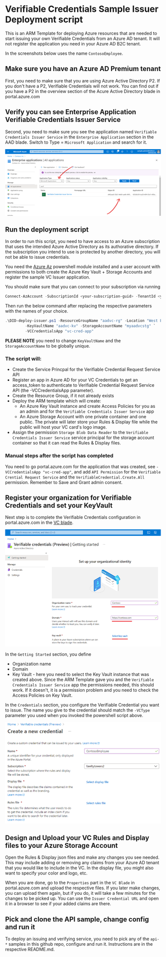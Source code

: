 # Verifiable Credentials Sample Issuer Deployment script

This is an ARM Template for deploying Azure resources that are needed to start issuing your own Verifiable Credentials from an Azure AD tenant. It will not register the application you need in your Azure AD B2C tenant.

In the screenshots below uses the name `ContosoEmployee`.  

## Make sure you have an Azure AD Premium tenant
First, you need to make sure that you are using Azure Active Directory P2. If you don't have a P2, Verifiable Credentials will not work. You can find out if you have a P2 in the overview section of the Acure Active Directory blade in portal.azure.com

## Verify you can see Enterprise Application Verifiable Credentials Issuer Service
Second, you need to make sure you see the application named `Verifiable Credentials Issuer Service` in the `Enterprise Application` section in the AAD blade. Switch to Type = `Microsoft Application` and search for it.
 
![Verifiable Credentials Issuer Service](/media/admin-screenshot-search-apps.png)

## Run the deployment script
In order to run this script, you need to have access to an Azure subscription that uses the intended Azure Active Directory as its authorative directory. If the subscription you intend to use is protected by another directory, you will not be able to issue credentials.

You need the [Azure Az](https://docs.microsoft.com/en-us/powershell/azure/new-azureps-module-az?view=azps-5.6.0) powershell module installed and a user account with permissions to both create the Azure Key Vault + Storage Accounts and register the sample VC Issuer application.

You should make sure that you can connect to your subscription via running

```powershell
Connect-AzAccount -SubscriptionId <your-subscription-guid> -TenantId <your Azure AD tenant id>
```

Then run the below command after replacing the respective parameters with the names of your choice.

```powershell
.\DID-deploy-issuer.ps1 -ResourceGroupName "aadvc-rg" -Location "West Europe" `
         -KeyVaultName "aadvc-kv" -StorageAccountName "myaadvcstg" `
         -VCCredentialsApp "vc-cred-app"
```

**PLEASE NOTE** you need to change `KeyVaultName` and the `StorageAccountName` to be globally unique.

### The script will:
- Create the Service Princpal for the Verifiable Credential Request Service API
- Register an app in Azure AD for your VC Credentials to get an access_token to authenticate to Verifiable Credential Request Service API (the -VCCredentialsApp parameter). 
- Create the Resource Group, if it not already exists
- Deploy the ARM template which will create:
    - An Azure Key Vault instance and create Access Policies for you as an admin and for the `Verifiable Credentials Issuer Service` app
    - An Azure Storage Account with one private container and one public. The private will later store your Rules & Display file while the public will host your VC card's logo image.
- Assign the permission `Storage Blob Data Reader` to the `Verifiable Credentials Issuer Service` service principal for the storage account container so that it can read the Rules & Display files.

### Manual steps after the script has completed
You need to go portal.azure.com for the application that was created, see `-VCCredentialsApp "vc-cred-app"`, and add `API Permission` for the `Verifiable Crential Request Service` and the `VerifiableCredential.Create.All` permission. Remember to Save and Grant admin consent.  

## Register your organization for Verifiable Credentials and set your KeyVault

Next step is to complete the Verifiable Credentials configuration in portal.azure.com in the [VC blade](https://portal.azure.com/?Microsoft_AAD_DecentralizedIdentity=preview#blade/Microsoft_AAD_DecentralizedIdentity/InitialMenuBlade/cardsListBlade).

![Getting Started](/media/admin-screenshot-vc-getting-started.png)

In the `Getting Started` section, you define
- Organization name
- Domain
- Key Vault - here you need to select the Key Vault instance that was created above. Since the ARM Template gave you and the `Verifiable Credentials Issuer Service` app the permissions needed, this should work. If it doesn't, it is a permission problem and you need to check the Access Policies on Key Vault.

In the `Credentials` section, you configure the Verifiable Credential you want to issue. The name you give to the credential should match the `-VCType` parameter you used when you invoked the powershell script above.

![Getting Started](/media/admin-screenshot-create-credential.png)

## Design and Upload your VC Rules and Display files to your Azure Storage Account

Open the Rules & Display json files and make any changes you see needed. This may include adding or removing any claims from your Azure AD tenant that you would like to include in the VC. In the display file, you might also want to specify your color and logo, etc.

When you are done, go to the `Properties` part in the `VC Blade` in portal.azure.com and upload the respective files. If you later make changes, you can upload them again, but if you do, it will take a few minutes for the changes to be picked up. You can use the `Issuer Credential URL` and open it in a browser to see if your added claims are there.

## Pick and clone the API sample, change config and run it

To deploy an issuing and verifying service, you need to pick any of the `api-*` samples in this github repo, configure and run it. Instructions are in the respective README.md.
